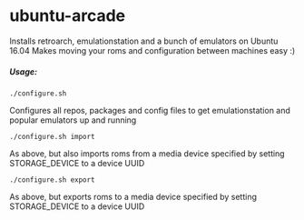 # ubuntu-arcade

Installs retroarch, emulationstation and a bunch of emulators on Ubuntu 16.04
Makes moving your roms and configuration between machines easy :)

##### Usage:
`./configure.sh`


Configures all repos, packages and config files to get emulationstation and popular emulators up and running

`./configure.sh import`


As above, but also imports roms from a media device specified by setting STORAGE_DEVICE to a device UUID

`./configure.sh export`


As above, but exports roms to a media device specified by setting STORAGE_DEVICE to a device UUID
